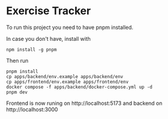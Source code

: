 # Exercise Tracker

To run this project you need to have pnpm installed.

In case you don't have, install with

```
npm install -g pnpm
```

Then run

```
pnpm install
cp apps/backend/env.example apps/backend/env
cp apps/frontend/env.example apps/frontend/env
docker compose -f apps/backend/docker-compose.yml up -d
pnpm dev

```

Frontend is now runing on http://localhost:5173 and backend on http://localhost:3000
